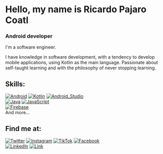 # Hello, my name is Ricardo Pajaro Coatl
### Android developer

I'm a software engineer.


I have knowledge in software development, with a tendency to develop mobile applications, using Kotlin as the main language. Passionate about self-taught learning and with the philosophy of never stopping learning.

## Skills:
[![Android](https://img.shields.io/badge/Android-3DDC84?style=for-the-badge&logo=android&logoColor=white&labelColor=101010)]()
[![Kotlin](https://img.shields.io/badge/Kotlin-0095D5?style=for-the-badge&logo=kotlin&logoColor=white&labelColor=101010)]()
[![Android_Studio](https://img.shields.io/badge/Android_Studio-3DDC84?style=for-the-badge&logo=android-studio&logoColor=white&labelColor=101010)]()
</br>
[![Java](https://img.shields.io/badge/Java-007396?style=for-the-badge&logo=java&logoColor=white&labelColor=101010)]()
[![JavaScript](https://img.shields.io/badge/JavaScript-F7DF1E?style=for-the-badge&logo=javascript&logoColor=white&labelColor=101010)]()
</br>
[![Firebase](https://img.shields.io/badge/Firebase-FFCA28?style=for-the-badge&logo=firebase&logoColor=white&labelColor=101010)]()
</br>
And more...

## Find me at:

[![Twitter](https://img.shields.io/badge/Twitter-@hcnc-1DA1F2?style=for-the-badge&logo=twitter&logoColor=white&labelColor=101010)](https://twitter.com/Ricardo_hcnc)
[![Instagram](https://img.shields.io/badge/Instagram-@ricardopajarocoatl1-E4405F?style=for-the-badge&logo=instagram&logoColor=white&labelColor=101010)](https://www.instagram.com/ricardopajarocoatl1/)
[![TikTok](https://img.shields.io/badge/TikTok-@hcnc100-69C9D0?style=for-the-badge&logo=tiktok&logoColor=white&labelColor=101010)](https://www.tiktok.com/@hcnc100)
[![Facebook](https://img.shields.io/badge/Facebook-@ricardo.pajarocoatl-1877F2?style=for-the-badge&logo=facebook&logoColor=white&labelColor=101010)](https://www.facebook.com/ricardo.pajarocoatl)
</br>
[![LinkedIn](https://img.shields.io/badge/LinkedIn-Ricardo-0077B5?style=for-the-badge&logo=linkedin&logoColor=white&labelColor=101010)](https://www.linkedin.com/in/ricardo-pajaro-coatl-484753241)
[![Link](https://img.shields.io/badge/Link_Site-null.dev-39E09B?style=for-the-badge&logo=Linktree&logoColor=white&labelColor=101010)](https://null-pointer-dev.web.app)

